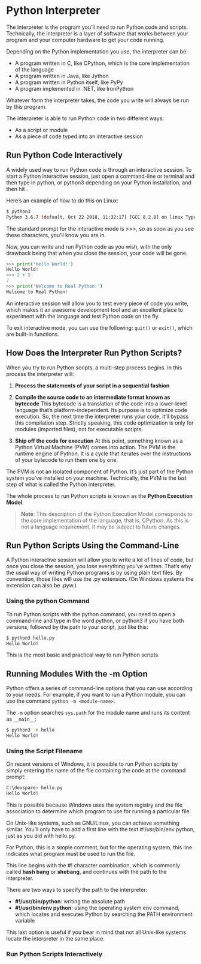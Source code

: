 # Python Interpreter

The interpreter is the program you’ll need to run Python code and scripts. Technically, the interpreter is a layer of software that works between your program and your computer hardware to get your code running.

Depending on the Python implementation you use, the interpreter can be:
- A program written in C, like CPython, which is the core implementation of the language
- A program written in Java, like Jython
- A program written in Python itself, like PyPy
- A program implemented in .NET, like IronPython

Whatever form the interpreter takes, the code you write will always be run by this program. 

The interpreter is able to run Python code in two different ways:
- As a script or module
- As a piece of code typed into an interactive session

## Run Python Code Interactively

A widely used way to run Python code is through an interactive session. To start a Python interactive session, just open a command-line or terminal and then type in python, or python3 depending on your Python installation, and then hit <ENTER>.

Here’s an example of how to do this on Linux:

```bash
$ python3
Python 3.6.7 (default, Oct 22 2018, 11:32:17) [GCC 8.2.0] on linux Type "help", "copyright", "credits" or "license" for more information. >>>
```

The standard prompt for the interactive mode is >>>, so as soon as you see these characters, you’ll know you are in.

Now, you can write and run Python code as you wish, with the only drawback being that when you close the session, your code will be gone.

```python
>>> print('Hello World!')
Hello World!
>>> 2 + 5
7
>>> print('Welcome to Real Python!')
Welcome to Real Python!
```

An interactive session will allow you to test every piece of code you write, which makes it an awesome development tool and an excellent place to experiment with the language and test Python code on the fly.

To exit interactive mode, you can use the following: `quit()` or `exit()`, which are built-in functions.

## How Does the Interpreter Run Python Scripts?
When you try to run Python scripts, a multi-step process begins. In this process the interpreter will:
1. **Process the statements of your script in a sequential fashion**
2. **Compile the source code to an intermediate format known as bytecode**  This bytecode is a translation of the code into a lower-level language that’s platform-independent. Its purpose is to optimize code execution. So, the next time the interpreter runs your code, it’ll bypass this compilation step. Strictly speaking, this code optimization is only for modules (imported files), not for executable scripts.  

3. **Ship off the code for execution**  At this point, something known as a Python Virtual Machine (PVM) comes into action. The PVM is the runtime engine of Python. It is a cycle that iterates over the instructions of your bytecode to run them one by one.

The PVM is not an isolated component of Python. It’s just part of the Python system you’ve installed on your machine. Technically, the PVM is the last step of what is called the Python interpreter.

The whole process to run Python scripts is known as the **Python Execution Model**.

> **Note**: This description of the Python Execution Model corresponds to the core implementation of the language, that is, CPython. As this is not a language requirement, it may be subject to future changes.

## Run Python Scripts Using the Command-Line
A Python interactive session will allow you to write a lot of lines of code, but once you close the session, you lose everything you’ve written. That’s why the usual way of writing Python programs is by using plain text files. By convention, those files will use the .py extension. (On Windows systems the extension can also be .pyw.)

### Using the python Command
To run Python scripts with the python command, you need to open a command-line and type in the word python, or python3 if you have both versions, followed by the path to your script, just like this:

```bash
$ python3 hello.py
Hello World!
```

This is the most basic and practical way to run Python scripts.

## Running Modules With the -m Option
Python offers a series of command-line options that you can use according to your needs. For example, if you want to run a Python module, you can use the command `python -m <module-name>`.

The `-m` option searches `sys.path` for the module name and runs its content as `__main__`:

```bash
$ python3 -m hello
Hello World!
```

### Using the Script Filename
On recent versions of Windows, it is possible to run Python scripts by simply entering the name of the file containing the code at the command prompt:

```bash
C:\devspace> hello.py
Hello World!
```

This is possible because Windows uses the system registry and the file association to determine which program to use for running a particular file.

On Unix-like systems, such as GNU/Linux, you can achieve something similar. You’ll only have to add a first line with the text #!/usr/bin/env python, just as you did with hello.py.

For Python, this is a simple comment, but for the operating system, this line indicates what program must be used to run the file.

This line begins with the #! character combination, which is commonly called **hash bang** or **shebang**, and continues with the path to the interpreter.

There are two ways to specify the path to the interpreter:

- **#!/usr/bin/python**: writing the absolute path
- **#!/usr/bin/env python**: using the operating system env command, which locates and executes Python by searching the PATH environment variable

This last option is useful if you bear in mind that not all Unix-like systems locate the interpreter in the same place.

### Run Python Scripts Interactively
